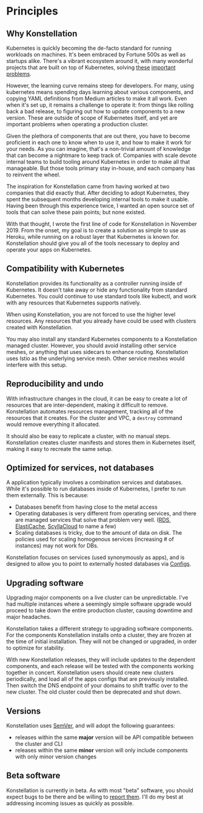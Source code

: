 # Principles

## Why Konstellation

Kubernetes is quickly becoming the de-facto standard for running workloads on machines. It's been embraced by Fortune 500s as well as startups alike. There's a vibrant ecosystem around it, with many wonderful projects that are built on top of Kubernetes, solving [these](https://github.com/kubernetes/autoscaler) [important](https://istio.io/) [problems](https://prometheus.io/).

However, the learning curve remains steep for developers. For many, using kubernetes means spending days learning about various components, and copying YAML definitions from Medium articles to make it all work. Even when it's set up, it remains a challenge to operate it: from things like rolling back a bad release, to figuring out how to update components to a new version. These are outside of scope of Kubernetes itself, and yet are important problems when operating a production cluster.

Given the plethora of components that are out there, you have to become proficient in each one to know when to use it, and how to make it work for your needs. As you can imagine, that's a non-trivial amount of knowledge that can become a nightmare to keep track of. Companies with scale devote internal teams to build tooling around Kubernetes in order to make all that manageable. But those tools primary stay in-house, and each company has to reinvent the wheel.

The inspiration for Konstellation came from having worked at two companies that did exactly that. After deciding to adopt Kubernetes, they spent the subsequent months developing internal tools to make it usable. Having been through this experience twice, I wanted an open source set of tools that can solve these pain points; but none existed.

With that thought, I wrote the first line of code for Konstellation in November 2019. From the onset, my goal is to create a solution as simple to use as Heroku, while running on a robust layer that Kubernetes is known for. Konstellation should give you all of the tools necessary to deploy and operate your apps on Kubernetes.

## Compatibility with Kubernetes

Konstellation provides its functionality as a controller running inside of Kubernetes. It doesn't take away or hide any functionality from standard Kubernetes. You could continue to use standard tools like kubectl, and work with any resources that Kubernetes supports natively.

When using Konstellation, you are not forced to use the higher level resources. Any resources that you already have could be used with clusters created with Konstellation.

You may also install any standard Kubernetes components to a Konstellation managed cluster. However, you should avoid installing other service meshes, or anything that uses sidecars to enhance routing. Konstellation uses Istio as the underlying service mesh. Other service meshes would interfere with this setup.

## Reproducibility and undo

With infrastructure changes in the cloud, it can be easy to create a lot of resources that are inter-dependent, making it difficult to remove. Konstellation automates resources management, tracking all of the resources that it creates. For the cluster and VPC, a `destroy` command would remove everything it allocated.

It should also be easy to replicate a cluster, with no manual steps. Konstellation creates cluster manifests and stores them in Kubernetes itself, making it easy to recreate the same setup.

## Optimized for services, not databases

A application typically involves a combination services and databases. While it's possible to run databases inside of Kubernetes, I prefer to run them externally. This is because:

* Databases benefit from having close to the metal access
* Operating databases is very different from operating services, and there are managed services that solve that problem very well. ([RDS](https://aws.amazon.com/rds/), [ElastiCache](https://aws.amazon.com/elasticache/), [ScyllaCloud](https://www.scylladb.com/product/scylla-cloud/) to name a few)
* Scaling databases is tricky, due to the amount of data on disk. The policies used for scaling homogenous services (increasing # of instances) may not work for DBs.

Konstellation focuses on services (used synonymously as apps), and is designed to allow you to point to externally hosted databases via [Configs](apps.md#Configuration).

## Upgrading software

Upgrading major components on a live cluster can be unpredictable. I've had multiple instances where a seemingly simple software upgrade would proceed to take down the entire production cluster, causing downtime and major headaches.

Konstellation takes a different strategy to upgrading software components. For the components Konstellation installs onto a cluster, they are frozen at the time of initial installation. They will not be changed or upgraded, in order to optimize for stability.

With new Konstellation releases, they will include updates to the dependent components, and each release will be tested with the components working together in concert. Konstellation users should create new clusters periodically, and load all of the apps configs that are previously installed. Then switch the DNS endpoint of your domains to shift traffic over to the new cluster. The old cluster could then be deprecated and shut down.

## Versions

Konstellation uses [SemVer](https://semver.org/), and will adopt the following guarantees:

* releases within the same __major__ version will be API compatible between the cluster and CLI
* releases within the same __minor__ version will only include components with only minor version changes

## Beta software

Konstellation is currently in beta. As with most "beta" software, you should expect bugs to be there and be willing to [report them](https://github.com/k11n/konstellation/issues). I'll do my best at addressing incoming issues as quickly as possible.
